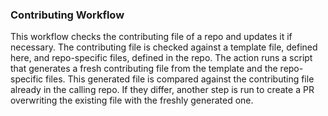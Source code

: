 ### Contributing Workflow

This workflow checks the contributing file of a repo and updates it if necessary. The contributing file is checked against a template file, defined here, and repo-specific files, defined in the repo. The action runs a script that generates a fresh contributing file from the template and the repo-specific files. This generated file is compared against the contributing file already in the calling repo. If they differ, another step is run to create a PR overwriting the existing file with the freshly generated one.
